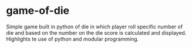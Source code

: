 # game-of-die
 Simple game built in python of die in which player roll specific number of die and based on the number on the die score is calculated and displayed. Highlights te use of python and modular programming.
